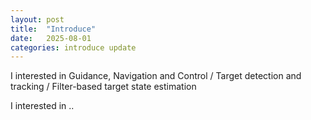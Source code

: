 ```yaml
---
layout: post
title:  "Introduce"
date:   2025-08-01
categories: introduce update
---
```


I interested in Guidance, Navigation and Control / Target detection and tracking / Filter-based target state estimation

I interested in ..
